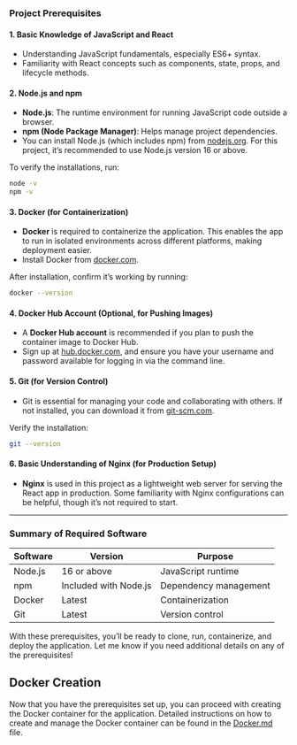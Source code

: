 ### Project Prerequisites

#### 1. **Basic Knowledge of JavaScript and React**

- Understanding JavaScript fundamentals, especially ES6+ syntax.
- Familiarity with React concepts such as components, state, props, and lifecycle methods.

#### 2. **Node.js and npm**

- **Node.js**: The runtime environment for running JavaScript code outside a browser.
- **npm (Node Package Manager)**: Helps manage project dependencies.
- You can install Node.js (which includes npm) from [nodejs.org](https://nodejs.org/). For this project, it’s recommended to use Node.js version 16 or above.

To verify the installations, run:

```bash
node -v
npm -v
```

#### 3. **Docker (for Containerization)**

- **Docker** is required to containerize the application. This enables the app to run in isolated environments across different platforms, making deployment easier.
- Install Docker from [docker.com](https://www.docker.com/products/docker-desktop).

After installation, confirm it’s working by running:

```bash
docker --version
```

#### 4. **Docker Hub Account (Optional, for Pushing Images)**

- A **Docker Hub account** is recommended if you plan to push the container image to Docker Hub.
- Sign up at [hub.docker.com](https://hub.docker.com/), and ensure you have your username and password available for logging in via the command line.

#### 5. **Git (for Version Control)**

- Git is essential for managing your code and collaborating with others. If not installed, you can download it from [git-scm.com](https://git-scm.com/).

Verify the installation:

```bash
git --version
```

#### 6. **Basic Understanding of Nginx (for Production Setup)**

- **Nginx** is used in this project as a lightweight web server for serving the React app in production. Some familiarity with Nginx configurations can be helpful, though it’s not required to start.

---

### Summary of Required Software

| Software | Version               | Purpose               |
| -------- | --------------------- | --------------------- |
| Node.js  | 16 or above           | JavaScript runtime    |
| npm      | Included with Node.js | Dependency management |
| Docker   | Latest                | Containerization      |
| Git      | Latest                | Version control       |

With these prerequisites, you’ll be ready to clone, run, containerize, and deploy the application. Let me know if you need additional details on any of the prerequisites!

## Docker Creation

Now that you have the prerequisites set up, you can proceed with creating the Docker container for the application. Detailed instructions on how to create and manage the Docker container can be found in the [Docker.md](https://github.com/Junnygram/chess-container/blob/main/Docker.md) file.
